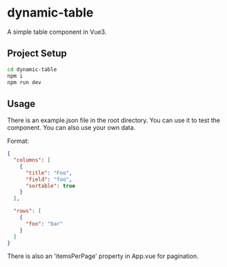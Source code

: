 # dynamic-table

A simple table component in Vue3.

## Project Setup

```sh
cd dynamic-table
npm i
npm run dev
```

## Usage

There is an example.json file in the root directory. You can use it to test the component. You can also use your own data.

Format:

```json
{
  "columns": [
    {
      "title": "Foo",
      "field": "foo",
      "sortable": true
    }
  ],

  "rows": [
    {
      "foo": "bar"
    }
  ]
}
```

There is also an 'itemsPerPage' property in App.vue for pagination.
